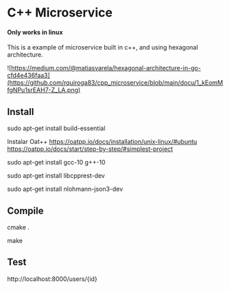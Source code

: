 # C++ Microservice
#### Only works in linux

This is a example of microservice built in c++, and using hexagonal architecture.

![https://medium.com/@matiasvarela/hexagonal-architecture-in-go-cfd4e436faa3](https://github.com/rquiroga83/cpp_microservice/blob/main/docu/1_kEomMfgNPu1srEAH7-Z_LA.png)


## Install

sudo apt-get install build-essential

Instalar Oat++
https://oatpp.io/docs/installation/unix-linux/#ubuntu
https://oatpp.io/docs/start/step-by-step/#simplest-project


sudo apt-get install gcc-10 g++-10

sudo apt-get install libcpprest-dev

sudo apt-get install nlohmann-json3-dev


## Compile 

cmake .
 
make


## Test
http://localhost:8000/users/{id}

